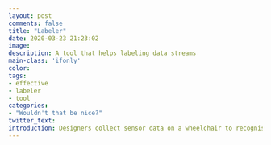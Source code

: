 ```yaml
---
layout: post
comments: false
title: "Labeler"
date: 2020-03-23 21:23:02
image: 
description: A tool that helps labeling data streams
main-class: 'ifonly'
color:
tags:
- effective
- labeler
- tool
categories:
- "Wouldn't that be nice?"
twitter_text:
introduction: Designers collect sensor data on a wheelchair to recognise key moments such as eating, working or washing. They video record the data collection to keep track of the performed activities. To train machine learning algorithms with this data and recognise activities, designers need to tell the algorithm what data represents which activities (training process). The labeler shows a stream of data (e.g. time series, pictures, video) and let designers selects the appropriate label for each time frame.
---
```

